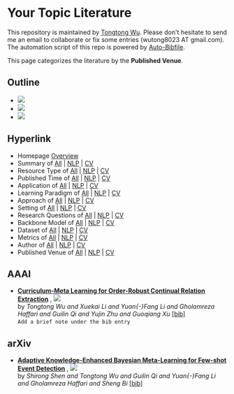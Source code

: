 # Your Topic Literature 
This repository is maintained by [Tongtong Wu](https://wutong8023.site). Please don't hesitate to send me an email to collaborate or fix some entries (wutong8023 AT gmail.com). 
The automation script of this repo is powered by [Auto-Bibfile](https://github.com/wutong8023/Auto-Bibfile.git).

This page categorizes the literature by the **Published Venue**.

## Outline 
- [![](https://img.shields.io/badge/Hyperlink-blue)](https://github.com/wutong8023/Auto-Bibfile/tree/master/your_topic4all/venue/README.md#hyperlink)
- [![](https://img.shields.io/badge/AAAI-1-blue)](https://github.com/wutong8023/Auto-Bibfile/tree/master/your_topic4all/venue/README.md#aaai)
- [![](https://img.shields.io/badge/arXiv-1-blue)](https://github.com/wutong8023/Auto-Bibfile/tree/master/your_topic4all/venue/README.md#arxiv)
## Hyperlink 
- Homepage [Overview](https://github.com/wutong8023/Auto-Bibfile/tree/master/README.md)
- Summary of [All](https://github.com/wutong8023/Auto-Bibfile/tree/master/your_topic4all/./) | [NLP](https://github.com/wutong8023/Auto-Bibfile/tree/master/your_topic4nlp/./) | [CV](https://github.com/wutong8023/Auto-Bibfile/tree/master/your_topic4cv./)
- Resource Type of [All](https://github.com/wutong8023/Auto-Bibfile/tree/master/your_topic4all/type) | [NLP](https://github.com/wutong8023/Auto-Bibfile/tree/master/your_topic4nlp/type) | [CV](https://github.com/wutong8023/Auto-Bibfile/tree/master/your_topic4cvtype)
- Published Time of [All](https://github.com/wutong8023/Auto-Bibfile/tree/master/your_topic4all/time) | [NLP](https://github.com/wutong8023/Auto-Bibfile/tree/master/your_topic4nlp/time) | [CV](https://github.com/wutong8023/Auto-Bibfile/tree/master/your_topic4cvtime)
- Application of [All](https://github.com/wutong8023/Auto-Bibfile/tree/master/your_topic4all/application) | [NLP](https://github.com/wutong8023/Auto-Bibfile/tree/master/your_topic4nlp/application) | [CV](https://github.com/wutong8023/Auto-Bibfile/tree/master/your_topic4cvapplication)
-  Learning Paradigm of [All](https://github.com/wutong8023/Auto-Bibfile/tree/master/your_topic4all/supervision) | [NLP](https://github.com/wutong8023/Auto-Bibfile/tree/master/your_topic4nlp/supervision) | [CV](https://github.com/wutong8023/Auto-Bibfile/tree/master/your_topic4cvsupervision)
- Approach of [All](https://github.com/wutong8023/Auto-Bibfile/tree/master/your_topic4all/approach) | [NLP](https://github.com/wutong8023/Auto-Bibfile/tree/master/your_topic4nlp/approach) | [CV](https://github.com/wutong8023/Auto-Bibfile/tree/master/your_topic4cvapproach)
- Setting of [All](https://github.com/wutong8023/Auto-Bibfile/tree/master/your_topic4all/setting) | [NLP](https://github.com/wutong8023/Auto-Bibfile/tree/master/your_topic4nlp/setting) | [CV](https://github.com/wutong8023/Auto-Bibfile/tree/master/your_topic4cvsetting)
- Research Questions of [All](https://github.com/wutong8023/Auto-Bibfile/tree/master/your_topic4all/research_question) | [NLP](https://github.com/wutong8023/Auto-Bibfile/tree/master/your_topic4nlp/research_question) | [CV](https://github.com/wutong8023/Auto-Bibfile/tree/master/your_topic4cvresearch_question)
- Backbone Model of [All](https://github.com/wutong8023/Auto-Bibfile/tree/master/your_topic4all/backbone_model) | [NLP](https://github.com/wutong8023/Auto-Bibfile/tree/master/your_topic4nlp/backbone_model) | [CV](https://github.com/wutong8023/Auto-Bibfile/tree/master/your_topic4cvbackbone_model)
- Dataset of [All](https://github.com/wutong8023/Auto-Bibfile/tree/master/your_topic4all/dataset) | [NLP](https://github.com/wutong8023/Auto-Bibfile/tree/master/your_topic4nlp/dataset) | [CV](https://github.com/wutong8023/Auto-Bibfile/tree/master/your_topic4cvdataset)
- Metrics of [All](https://github.com/wutong8023/Auto-Bibfile/tree/master/your_topic4all/metrics) | [NLP](https://github.com/wutong8023/Auto-Bibfile/tree/master/your_topic4nlp/metrics) | [CV](https://github.com/wutong8023/Auto-Bibfile/tree/master/your_topic4cvmetrics)
- Author of [All](https://github.com/wutong8023/Auto-Bibfile/tree/master/your_topic4all/author) | [NLP](https://github.com/wutong8023/Auto-Bibfile/tree/master/your_topic4nlp/author) | [CV](https://github.com/wutong8023/Auto-Bibfile/tree/master/your_topic4cvauthor)
- Published Venue of [All](https://github.com/wutong8023/Auto-Bibfile/tree/master/your_topic4all/venue) | [NLP](https://github.com/wutong8023/Auto-Bibfile/tree/master/your_topic4nlp/venue) | [CV](https://github.com/wutong8023/Auto-Bibfile/tree/master/your_topic4cvvenue)

## AAAI

- [**Curriculum-Meta Learning for Order-Robust Continual Relation Extraction**](https://ojs.aaai.org/index.php/AAAI/article/view/17241) , [![](https://img.shields.io/badge/AAAI-2021-red)](https://ojs.aaai.org/index.php/AAAI/article/view/17241)<br> by *Tongtong Wu and
Xuekai Li and
Yuan{-}Fang Li and
Gholamreza Haffari and
Guilin Qi and
Yujin Zhu and
Guoqiang Xu* [[bib]](https://github.com/wutong8023/Auto-Bibfile/tree/master/./bibtex.bib#L4-L30) <br>
``` Add a brief note under the bib entry ``` 

## arXiv

- [**Adaptive Knowledge-Enhanced Bayesian Meta-Learning for Few-shot Event
Detection**](https://arxiv.org/abs/2105.09509) , [![](https://img.shields.io/badge/CoRR-2021-red)](https://arxiv.org/abs/2105.09509)<br> by *Shirong Shen and
Tongtong Wu and
Guilin Qi and
Yuan{-}Fang Li and
Gholamreza Haffari and
Sheng Bi* [[bib]](https://github.com/wutong8023/Auto-Bibfile/tree/master/./bibtex.bib#L35-L61) <br>
